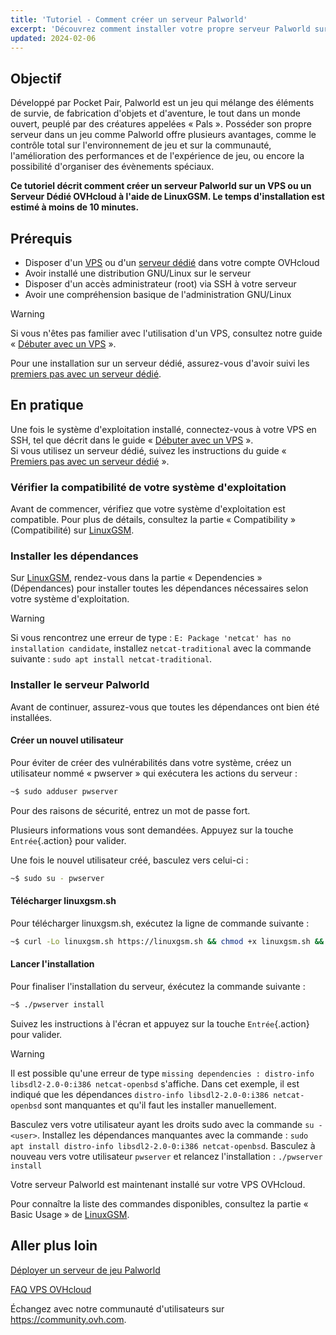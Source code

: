 ```yaml
---
title: 'Tutoriel - Comment créer un serveur Palworld'
excerpt: 'Découvrez comment installer votre propre serveur Palworld sur un VPS ou un Serveur Dédié OVHcloud'
updated: 2024-02-06
---
```


## Objectif

Développé par Pocket Pair, Palworld est un jeu qui mélange des éléments de survie, de fabrication d'objets et d'aventure, le tout dans un monde ouvert, peuplé par des créatures appelées « Pals ». Posséder son propre serveur dans un jeu comme Palworld offre plusieurs avantages, comme le contrôle total sur l'environnement de jeu et sur la communauté, l'amélioration des performances et de l'expérience de jeu, ou encore la possibilité d'organiser des évènements spéciaux.

**Ce tutoriel décrit comment créer un serveur Palworld sur un VPS ou un Serveur Dédié OVHcloud à l'aide de LinuxGSM. Le temps d'installation est estimé à moins de 10 minutes.**

## Prérequis

- Disposer d'un [VPS](https://www.ovhcloud.com/fr/vps/) ou d'un [serveur dédié](https://www.ovhcloud.com/fr/bare-metal/) dans votre compte OVHcloud
- Avoir installé une distribution GNU/Linux sur le serveur
- Disposer d'un accès administrateur (root) via SSH à votre serveur
- Avoir une compréhension basique de l'administration GNU/Linux

> [!warning]
>
> Si vous n'êtes pas familier avec l'utilisation d'un VPS, consultez notre guide « [Débuter avec un VPS](/pages/bare_metal_cloud/virtual_private_servers/starting_with_a_vps) ».
>
> Pour une installation sur un serveur dédié, assurez-vous d'avoir suivi les [premiers pas avec un serveur dédié](/pages/bare_metal_cloud/dedicated_servers/getting-started-with-dedicated-server).

## En pratique

Une fois le système d'exploitation installé, connectez-vous à votre VPS en SSH, tel que décrit dans le guide « [Débuter avec un VPS](/pages/bare_metal_cloud/virtual_private_servers/starting_with_a_vps) ».<br>
Si vous utilisez un serveur dédié, suivez les instructions du guide « [Premiers pas avec un serveur dédié](/pages/bare_metal_cloud/dedicated_servers/getting-started-with-dedicated-server) ».

### Vérifier la compatibilité de votre système d'exploitation

Avant de commencer, vérifiez que votre système d'exploitation est compatible. Pour plus de détails, consultez la partie « Compatibility » (Compatibilité) sur [LinuxGSM](https://linuxgsm.com/servers/pwserver/).

### Installer les dépendances

Sur [LinuxGSM](https://linuxgsm.com/servers/pwserver/), rendez-vous dans la partie « Dependencies » (Dépendances) pour installer toutes les dépendances nécessaires selon votre système d'exploitation.

> [!warning]
>
> Si vous rencontrez une erreur de type : `E: Package 'netcat' has no installation candidate`, installez `netcat-traditional` avec la commande suivante : `sudo apt install netcat-traditional`.
>

### Installer le serveur Palworld

Avant de continuer, assurez-vous que toutes les dépendances ont bien été installées.

#### Créer un nouvel utilisateur

Pour éviter de créer des vulnérabilités dans votre système, créez un utilisateur nommé « pwserver » qui exécutera les actions du serveur :

```sh
~$ sudo adduser pwserver
```

Pour des raisons de sécurité, entrez un mot de passe fort.

Plusieurs informations vous sont demandées. Appuyez sur la touche `Entrée`{.action} pour valider.

Une fois le nouvel utilisateur créé, basculez vers celui-ci :

```sh
~$ sudo su - pwserver
```

#### Télécharger linuxgsm.sh

Pour télécharger linuxgsm.sh, exécutez la ligne de commande suivante : 

```sh
~$ curl -Lo linuxgsm.sh https://linuxgsm.sh && chmod +x linuxgsm.sh && bash linuxgsm.sh pwserver
```

#### Lancer l'installation

Pour finaliser l'installation du serveur, éxécutez la commande suivante :

```sh
~$ ./pwserver install
```

Suivez les instructions à l'écran et appuyez sur la touche `Entrée`{.action} pour valider.

> [!warning]
>
> Il est possible qu'une erreur de type `missing dependencies : distro-info libsdl2-2.0-0:i386 netcat-openbsd` s'affiche. Dans cet exemple, il est indiqué que les dépendances `distro-info libsdl2-2.0-0:i386 netcat-openbsd` sont manquantes et qu'il faut les installer manuellement. 
>
> Basculez vers votre utilisateur ayant les droits sudo avec la commande `su - <user>`. Installez les dépendances manquantes avec la commande : `sudo apt install distro-info libsdl2-2.0-0:i386 netcat-openbsd`. Basculez à nouveau vers votre utilisateur `pwserver` et relancez l'installation : `./pwserver install`
>

Votre serveur Palworld est maintenant installé sur votre VPS OVHcloud.

Pour connaître la liste des commandes disponibles, consultez la partie « Basic Usage » de [LinuxGSM](https://linuxgsm.com/servers/pwserver/).

## Aller plus loin

[Déployer un serveur de jeu Palworld](https://linuxgsm.com/servers/pwserver)

[FAQ VPS OVHcloud](/pages/bare_metal_cloud/virtual_private_servers/vps-faq)

Échangez avec notre communauté d'utilisateurs sur <https://community.ovh.com>.